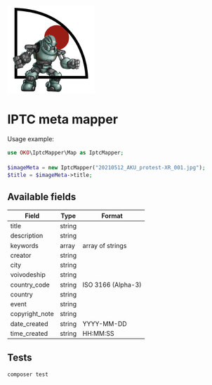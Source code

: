 ![OKO dev](logo.png "OKO dev")

# IPTC meta mapper 

Usage example:

```php
use OKO\IptcMapper\Map as IptcMapper;

$imageMeta = new IptcMapper("20210512_AKU_protest-XR_001.jpg");
$title = $imageMeta->title;
```

## Available fields

| Field             | Type          | Format                |
| ------------------|---------------|-----------------------|
| title             | string        |                       |
| description       | string        |                       |
| keywords          | array         | array of strings      |
| creator           | string        |                       |
| city              | string        |                       |
| voivodeship       | string        |                       |
| country_code      | string        | ISO 3166 (Alpha-3)    |
| country           | string        |                       |
| event             | string        |                       |
| copyright_note    | string        |                       |
| date_created      | string        | YYYY-MM-DD            |
| time_created      | string        | HH:MM:SS              |

## Tests

```bash
composer test
```
